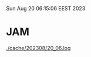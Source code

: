 Sun Aug 20 06:15:06 EEST 2023
# JAM
<a href='./cache/202308/20_06.log'>./cache/202308/20_06.log</a>
